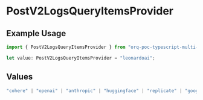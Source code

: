 # PostV2LogsQueryItemsProvider

## Example Usage

```typescript
import { PostV2LogsQueryItemsProvider } from "orq-poc-typescript-multi-env-version/models/operations";

let value: PostV2LogsQueryItemsProvider = "leonardoai";
```

## Values

```typescript
"cohere" | "openai" | "anthropic" | "huggingface" | "replicate" | "google" | "google-ai" | "azure" | "aws" | "anyscale" | "perplexity" | "groq" | "fal" | "leonardoai" | "nvidia"
```